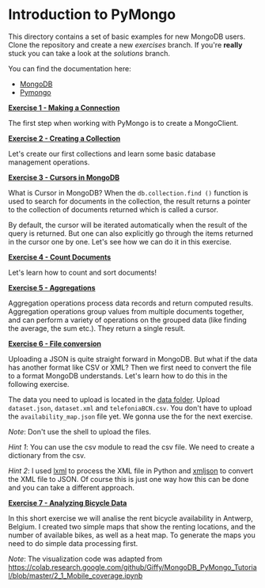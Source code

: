 # Introduction to PyMongo

This directory contains a set of basic examples for new MongoDB users.
Clone the repository and create a new *exercises* branch.
If you're **really** stuck you can take a look at the *solutions* branch.

You can find the documentation here:

* [MongoDB](https://docs.mongodb.com/manual/)
* [Pymongo](https://api.mongodb.com/python/current/)

[**Exercise 1 - Making a Connection**](https://github.com/Dzvezdana/introduction-to-pymongo/blob/exercises/_1_create_client.py)

The first step when working with PyMongo is to create a MongoClient.

[**Exercise 2 - Creating a Collection**](https://github.com/Dzvezdana/introduction-to-pymongo/blob/exercises/_2_create_collection.py)

Let's create our first collections and learn some basic database management operations.

[**Exercise 3 - Cursors in MongoDB**](https://github.com/Dzvezdana/introduction-to-pymongo/blob/exercises/_3_rewind_cursor.py)

What is Cursor in MongoDB? When the `db.collection.find ()` function is used to search for documents in the collection, 
the result returns a pointer to the collection of documents returned which is called a cursor.

By default, the cursor will be iterated automatically when the result of the query is returned. 
But one can also explicitly go through the items returned in the cursor one by one. 
Let's see how we can do it in this exercise.

[**Exercise 4 - Count Documents**](https://github.com/Dzvezdana/introduction-to-pymongo/blob/exercises/_4_count_documents.py)

Let's learn how to count and sort documents! 


[**Exercise 5 - Aggregations**](https://github.com/Dzvezdana/introduction-to-pymongo/blob/exercises/_6_aggregations.py)

Aggregation operations process data records and return computed results. 
Aggregation operations group values from multiple documents together, and can perform a variety of operations on the 
grouped data (like finding the average, the sum etc.). 
They return a single result.

[**Exercise 6 - File conversion**](https://github.com/Dzvezdana/introduction-to-pymongo/blob/exercises/_6_upload_files.py)

Uploading a JSON is quite straight forward in MongoDB. But what if the data has another format like CSV or XML?
Then we first need to convert the file to a format MongoDB understands.
Let's learn how to do this in the following exercise.

The data you need to upload is located in the [data folder](https://github.com/Dzvezdana/introduction-to-pymongo/tree/exercises/data). 
Upload `dataset.json`, `dataset.xml` and `telefoniaBCN.csv`. You don't have to upload the `availability_map.json` file yet. 
We gonna use the for the next exercise.

*Note*: Don't use the shell to upload the files.

*Hint 1*: You can use the csv module to read the csv file. We need to create a dictionary from the csv.

*Hint 2*: I used [lxml](https://lxml.de/) to process the XML file in Python and [xmljson](https://pypi.org/project/xmljson/)
to convert the XML file to JSON. Of course this is just one way how this can be done and you can take a different approach. 

[**Exercise 7 - Analyzing Bicycle Data**](https://github.com/Dzvezdana/introduction-to-pymongo/blob/exercises/_7_bicycle_data.py)

In this short exercise we will analise the rent bicycle availability in Antwerp, Belgium. I created two simple maps
that show the renting locations, and the number of available bikes, as well as a heat map. To generate the maps
you need to do simple data processing first.

*Note*: The visualization code was adapted from https://colab.research.google.com/github/Giffy/MongoDB_PyMongo_Tutorial/blob/master/2_1_Mobile_coverage.ipynb
